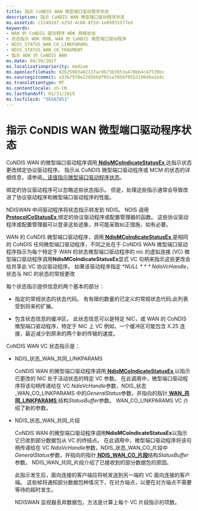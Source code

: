 ```yaml
---
title: 指示 CoNDIS WAN 微型端口驱动程序状态
description: 指示 CoNDIS WAN 微型端口驱动程序状态
ms.assetid: c12492d7-e25d-4c80-8f2d-1e89931577ed
keywords:
- WAN 的 CoNDIS 驱动程序 WDK 网络状态
- 状态指示 WDK 网络，WAN 的 CoNDIS 微型端口驱动程序
- NDIS_STATUS_WAN_CO_LINKPARAMS
- NDIS_STATUS_WAN_CO_FRAGMENT
- 指示 WDK 的 CoNDIS WAN
ms.date: 04/20/2017
ms.localizationpriority: medium
ms.openlocfilehash: 02b25983a82137ac9b73b3853a478bb4c47539bc
ms.sourcegitcommit: a33b7978e22d5bb9f65ca7056f955319049a2e4c
ms.translationtype: MT
ms.contentlocale: zh-CN
ms.lasthandoff: 01/31/2019
ms.locfileid: "56567851"
---
```

# <a name="indicating-condis-wan-miniport-driver-status"></a>指示 CoNDIS WAN 微型端口驱动程序状态





CoNDIS WAN 的微型端口驱动程序调用[ **NdisMCoIndicateStatusEx** ](https://msdn.microsoft.com/library/windows/hardware/ff563562)达指示状态更改绑定协议驱动程序。 指示从 CoNDIS 微型端口驱动程序或 MCM 的状态的详细信息，请参阅[，该值指示微型端口驱动程序状态](indicating-miniport-driver-status.md)。

绑定的协议驱动程序可以忽略这些状态指示。 但是，处理这些指示通常会导致改进了协议驱动程序和微型端口驱动程序的性能。

NDISWAN 中间驱动程序将状态指示转发到 NDIS。 NDIS 调用[ **ProtocolCoStatusEx** ](https://msdn.microsoft.com/library/windows/hardware/ff570258)绑定的协议驱动程序或配置管理器的函数。 这些协议驱动程序或配置管理器可以登录这些迹象，并可能采取纠正措施，如有必要。

WAN 的 CoNDIS 微型端口驱动程序，调用[ **NdisMCoIndicateStatusEx** ](https://msdn.microsoft.com/library/windows/hardware/ff563562)是相同的 CoNDIS 任何微型端口驱动程序，不同之处在于 CoNDIS WAN 微型端口驱动程序指示为每个特定于 WAN 的状态微型端口驱动程序的 nic 的虚拟连接 (VC) 微型端口驱动程序调用**NdisMCoIndicateStatusEx**显式 VC 句柄来指示这些更改会给共享此 VC 协议驱动程序。 如果该驱动程序指定 **NULL * * * NdisVcHandle*，状态与 NIC 的状态的常规更改

每个状态指示提供信息的两个基本的部分：

-   指定的常规状态的状态代码。 有有限的数量的已定义的常规状态代码;此列表受到将来的扩展。

-   包含状态信息的缓冲区。 此状态信息可以是特定 NIC，或 WAN 的 CoNDIS 微型端口驱动程序，特定于 NIC 上 VC 例如，一个缓冲区可能包含 X.25 连接，最近减少到原来的两个新的传输的速度。

CoNDIS WAN VC 状态指示是：

-   NDIS\_状态\_WAN\_共同\_LINKPARAMS

    CoNDIS WAN 的微型端口驱动程序调用[ **NdisMCoIndicateStatusEx** ](https://msdn.microsoft.com/library/windows/hardware/ff563562)以指示已更改的 NIC 处于活动状态的特定 VC 参数。 在此调用中，微型端口驱动程序将该句柄传递给在 VC *NdisVcHandle*参数，NDIS\_状态\_WAN\_CO\_LINKPARAMS 中的*GeneralStatus*参数，并指向的指针[ **WAN\_共同\_LINKPARAMS** ](https://msdn.microsoft.com/library/windows/hardware/ff565819)结构*StatusBuffer*参数。 WAN\_CO\_LINKPARAMS VC 介绍了新的参数。

-   NDIS\_状态\_WAN\_共同\_片段

    CoNDIS WAN 的微型端口驱动程序调用**NdisMCoIndicateStatusEx**以指示它已收到部分数据包从 VC 的终结点。 在此调用中，微型端口驱动程序将该句柄传递给在 VC *NdisVcHandle*参数，NDIS\_状态\_WAN\_CO\_片段中*GeneralStatus*参数，并指向的指针[ **NDIS\_WAN\_CO\_片段**](https://msdn.microsoft.com/library/windows/hardware/ff559030)结构*StatusBuffer*参数。 NDIS\_WAN\_共同\_片段介绍了已接收到的部分数据包的原因。

    此指示发生后，面向连接的客户端应将帧发送到另一端的 VC 面向连接的客户端。 这些帧将通知部分数据包种情况下，在对方端点，以便在对方端点不需要等待的超时发生。

    NDISWAN 监视器丢弃数据包，方法是计算上每个 VC 片段指示的项数。

 

 





